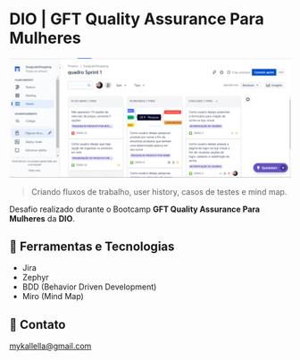 # DIO | GFT Quality Assurance Para Mulheres

![preview](./preview.png)
 
 > Criando fluxos de trabalho, user history, casos de testes e mind map.

 Desafio realizado durante o Bootcamp **GFT Quality Assurance Para Mulheres** da **DIO**.

## 🔧 Ferramentas e Tecnologias

- Jira 
- Zephyr
- BDD (Behavior Driven Development) 
- Miro (Mind Map)


## 🔗 Contato

mykallella@gmail.com
